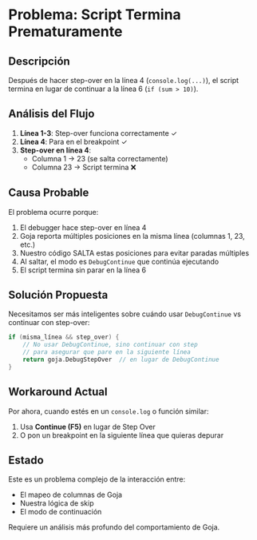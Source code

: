 # Problema: Script Termina Prematuramente

## Descripción

Después de hacer step-over en la línea 4 (`console.log(...)`), el script termina en lugar de continuar a la línea 6 (`if (sum > 10)`).

## Análisis del Flujo

1. **Línea 1-3**: Step-over funciona correctamente ✓
2. **Línea 4**: Para en el breakpoint ✓
3. **Step-over en línea 4**:
   - Columna 1 → 23 (se salta correctamente)
   - Columna 23 → Script termina ❌

## Causa Probable

El problema ocurre porque:

1. El debugger hace step-over en línea 4
2. Goja reporta múltiples posiciones en la misma línea (columnas 1, 23, etc.)
3. Nuestro código SALTA estas posiciones para evitar paradas múltiples
4. Al saltar, el modo es `DebugContinue` que continúa ejecutando
5. El script termina sin parar en la línea 6

## Solución Propuesta

Necesitamos ser más inteligentes sobre cuándo usar `DebugContinue` vs continuar con step-over:

```go
if (misma_línea && step_over) {
    // No usar DebugContinue, sino continuar con step
    // para asegurar que pare en la siguiente línea
    return goja.DebugStepOver  // en lugar de DebugContinue
}
```

## Workaround Actual

Por ahora, cuando estés en un `console.log` o función similar:
1. Usa **Continue (F5)** en lugar de Step Over
2. O pon un breakpoint en la siguiente línea que quieras depurar

## Estado

Este es un problema complejo de la interacción entre:
- El mapeo de columnas de Goja
- Nuestra lógica de skip
- El modo de continuación

Requiere un análisis más profundo del comportamiento de Goja.